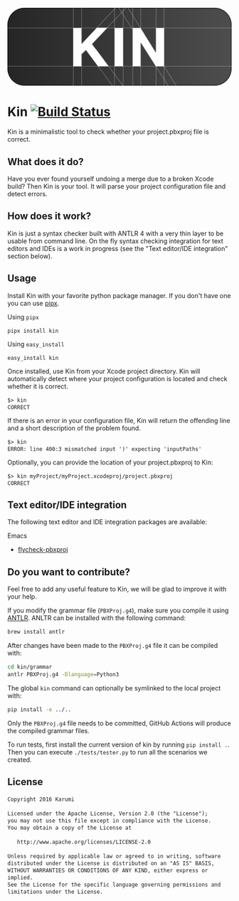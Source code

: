 ![logo][logo]

Kin [![Build Status](https://travis-ci.org/Karumi/Kin.svg?branch=master)](https://travis-ci.org/Karumi/Kin)
===

Kin is a minimalistic tool to check whether your project.pbxproj file is correct.

What does it do?
-----------------

Have you ever found yourself undoing a merge due to a broken Xcode build? Then Kin is your tool. It will parse your project configuration file and detect errors.

How does it work?
-----------------

Kin is just a syntax checker built with ANTLR 4 with a very thin layer to be usable from command line. On the fly syntax checking integration for text editors and IDEs is a work in progress (see the "Text editor/IDE integration" section below).

Usage
-----------------

Install Kin with your favorite python package manager. If you don't have one you can use [pipx](https://pypa.github.io/pipx/).

Using `pipx`
```
pipx install kin
```

Using `easy_install`
```
easy_install kin
```

Once installed, use Kin from your Xcode project directory. Kin will automatically detect where your project configuration is located and check whether it is correct.

```
$> kin
CORRECT
```

If there is an error in your configuration file, Kin will return the offending line and a short description of the problem found.

```
$> kin
ERROR: line 400:3 mismatched input ')' expecting 'inputPaths'
```

Optionally, you can provide the location of your project.pbxproj to Kin:

```
$> kin myProject/myProject.xcodeproj/project.pbxproj
CORRECT
```

Text editor/IDE integration
---------------------------

The following text editor and IDE integration packages are available:

Emacs

- [flycheck-pbxproj](https://github.com/danielmartin/flycheck-pbxproj)

Do you want to contribute?
--------------------------

Feel free to add any useful feature to Kin, we will be glad to improve it with your help.

If you modify the grammar file (`PBXProj.g4`), make sure you compile it using [ANTLR](https://www.antlr.org/). ANLTR can be installed with the following command:

```bash
brew install antlr
```

After changes have been made to the `PBXProj.g4` file it can be compiled with:

```bash
cd kin/grammar
antlr PBXProj.g4 -Dlanguage=Python3
```

The global `kin` command can optionally be symlinked to the local project with:

```bash
pip install -e ../..
```

Only the `PBXProj.g4` file needs to be committed, GitHub Actions will produce the compiled grammar files.

To run tests, first install the current version of kin by running `pip install .`. Then you can execute `./tests/tester.py` to run all the scenarios we created.

License
-------

    Copyright 2016 Karumi

    Licensed under the Apache License, Version 2.0 (the "License");
    you may not use this file except in compliance with the License.
    You may obtain a copy of the License at

       http://www.apache.org/licenses/LICENSE-2.0

    Unless required by applicable law or agreed to in writing, software
    distributed under the License is distributed on an "AS IS" BASIS,
    WITHOUT WARRANTIES OR CONDITIONS OF ANY KIND, either express or implied.
    See the License for the specific language governing permissions and
    limitations under the License.

[logo]: art/logo.png

